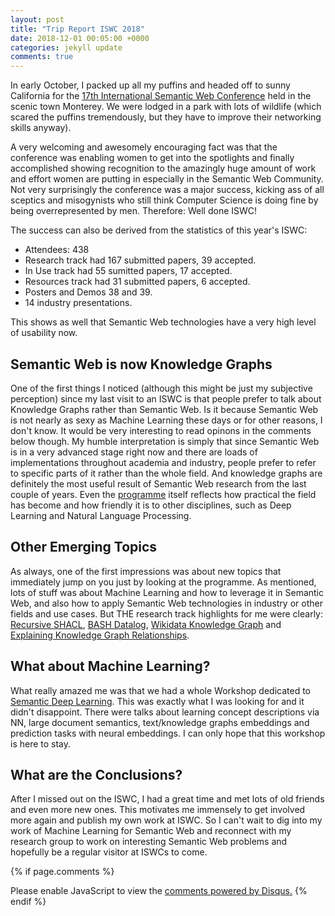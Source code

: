 ```yaml
---
layout: post
title: "Trip Report ISWC 2018"
date: 2018-12-01 00:05:00 +0000
categories: jekyll update
comments: true
---
```


In early October, I packed up all my puffins and headed off to sunny 
California for the [17th International Semantic Web Conference][ISWC] held in 
the scenic town Monterey. We were lodged in a park with lots of wildlife 
(which scared the puffins tremendously, but they have to improve their
networking skills anyway). 

A very welcoming and awesomely encouraging fact was that the conference 
was enabling women to get into the spotlights and finally accomplished 
showing recognition to the amazingly huge amount of work and effort
women are putting in especially in the Semantic Web Community. Not very 
surprisingly the conference was a major success, kicking ass of all 
sceptics and misogynists who still think Computer Science is doing fine 
by being overrepresented by men. Therefore: Well done ISWC!

The success can also be derived from the statistics of this year's ISWC:
* Attendees: 438
* Research track had 167 submitted papers, 39 accepted.
* In Use track had 55 sumitted papers, 17 accepted.
* Resources track had 31 submitted papers, 6 accepted.
* Posters and Demos 38 and 39.
* 14 industry presentations.

This shows as well that Semantic Web technologies have a very high level of usability now.

## Semantic Web is now Knowledge Graphs
One of the first things I noticed (although this might be just my subjective perception) since my last visit to an ISWC is that people prefer to talk about Knowledge Graphs rather than Semantic Web. Is it because Semantic Web is not nearly as sexy as Machine Learning these days or for other reasons, I don't know. It would be very interesting to read opinons in the comments below though. My humble interpretation is simply that since Semantic Web is in a very advanced stage right now and there are loads of implementations throughout academia and industry, people prefer to refer to specific parts of it rather than the whole field. And knowledge graphs are definitely the most useful result of Semantic Web research from the last couple of years. Even the [programme][ISWC Programme] itself reflects how practical the field has become and how friendly it is to other disciplines, such as Deep Learning and Natural Language Processing.

## Other Emerging Topics
As always, one of the first impressions was about new topics that immediately jump on you just by looking at the programme. As mentioned, lots of stuff was about Machine Learning and how to leverage it in Semantic Web, and also how to apply Semantic Web technologies in industry or other fields and use cases. But THE research track highlights for me were clearly: [Recursive SHACL][SHACL paper], [BASH Datalog][BASH Datalog paper], [Wikidata Knowledge Graph][Wikidata paper] and [Explaining Knowledge Graph Relationships][Explaining KG paper].

## What about Machine Learning?
What really amazed me was that we had a whole Workshop dedicated to [Semantic Deep Learning][DL Workshop]. This was exactly what I was looking for and it didn't disappoint. There were talks about learning concept descriptions via NN, large document semantics, text/knowledge graphs embeddings and prediction tasks with neural embeddings. I can only hope that this workshop is here to stay.

## What are the Conclusions?
After I missed out on the ISWC, I had a great time and met lots of old friends and even more new ones. This motivates me immensely to get involved more again and publish my own work at ISWC. So I can't wait to dig into my work of Machine Learning for Semantic Web and reconnect with my research group to work on interesting Semantic Web problems and hopefully be a regular visitor at ISWCs to come.



[ISWC]: http://iswc2018.semanticweb.org/
[ISWC Programme]: http://iswc2018.semanticweb.org/program
[SHACL paper]: http://iswc2018.semanticweb.org/sessions/semantics-and-validation-of-recursive-shacl/index.html
[BASH Datalog paper]: http://iswc2018.semanticweb.org/sessions/bash-datalog-answering-datalog-queries-with-unix-shell-commands/index.html
[Wikidata paper]: http://iswc2018.semanticweb.org/sessions/getting-the-most-out-of-wikidata-semantic-technology-usage-in-wikipedias-knowledge-graph/index.html
[Explaining KG paper]: http://iswc2018.semanticweb.org/sessions/thats-interesting-tell-me-more-finding-descriptive-support-passages-for-explaining-knowledge-graph-relationships/index.html
[DL Workshop]: https://www.dfki.de/~declerck/semdeep-4/

{% if page.comments %}
<div id="disqus_thread"></div>
<script>
/**
*  RECOMMENDED CONFIGURATION VARIABLES: EDIT AND UNCOMMENT THE SECTION BELOW TO INSERT DYNAMIC VALUES FROM YOUR PLATFORM OR CMS.
*  LEARN WHY DEFINING THESE VARIABLES IS IMPORTANT: https://disqus.com/admin/universalcode/#configuration-variables*/
/*
var disqus_config = function () {
this.page.url = PAGE_URL;  // Replace PAGE_URL with your page's canonical URL variable
this.page.identifier = PAGE_IDENTIFIER; // Replace PAGE_IDENTIFIER with your page's unique identifier variable
};
*/
(function() { // DON'T EDIT BELOW THIS LINE
var d = document, s = d.createElement('script');
s.src = 'https://bozicb-github-io.disqus.com/embed.js';
s.setAttribute('data-timestamp', +new Date());
(d.head || d.body).appendChild(s);
})();
</script>
<noscript>Please enable JavaScript to view the <a href="https://disqus.com/?ref_noscript">comments powered by Disqus.</a></noscript>
{% endif %}
